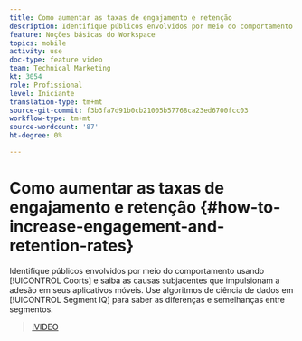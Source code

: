 ```yaml
---
title: Como aumentar as taxas de engajamento e retenção
description: Identifique públicos envolvidos por meio do comportamento usando coortes e saiba as causas subjacentes que impulsionam a adesão em seus aplicativos móveis. Use algoritmos de ciência de dados no IQ do segmento para saber as diferenças e semelhanças entre os segmentos.
feature: Noções básicas do Workspace
topics: mobile
activity: use
doc-type: feature video
team: Technical Marketing
kt: 3054
role: Profissional
level: Iniciante
translation-type: tm+mt
source-git-commit: f3b3fa7d91b0cb21005b57768ca23ed6700fcc03
workflow-type: tm+mt
source-wordcount: '87'
ht-degree: 0%

---
```



# Como aumentar as taxas de engajamento e retenção {#how-to-increase-engagement-and-retention-rates}

Identifique públicos envolvidos por meio do comportamento usando [!UICONTROL Coorts] e saiba as causas subjacentes que impulsionam a adesão em seus aplicativos móveis. Use algoritmos de ciência de dados em [!UICONTROL Segment IQ] para saber as diferenças e semelhanças entre segmentos.

>[!VIDEO](https://video.tv.adobe.com/v/27825/?quality=12)
